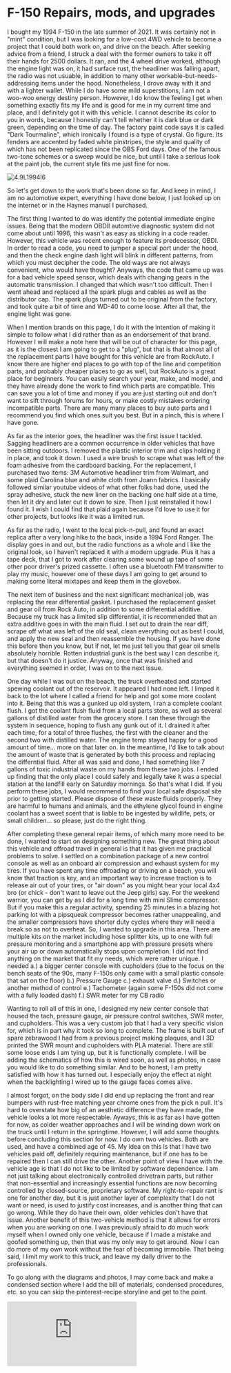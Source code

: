 # F-150 Repairs, mods, and upgrades


I bought my 1994 F-150 in the late summer of 2021. It was certainly not in "mint" condition, but I was
looking for a low-cost 4WD vehicle to become a project that I could both work on, and drive on the beach. After 
seeking advice from a friend, I struck a deal with the former owners to take it off their hands for 2500 dollars. It ran, 
and the 4 wheel drive worked, although the engine light was on, it had surface rust, the headliner was falling apart, the 
radio was not usuable, in addition to many other workable-but-needs-addressing items under the hood. Nonetheless, I drove away 
with it and with a lighter wallet. While I do have some mild superstitions, I am not a woo-woo energy destiny person. However, 
I do know the feeling I get when something exactly fits my life and is good for me in my current time and place, and I definitely
got it with this vehicle. I cannot describe its color to you in words, because I honestly can't tell whether it is dark blue 
or dark green, depending on the time of day. The factory paint code says it is called "Dark Tourmaline", which ironically I 
found is a type of crystal. Go figure. Its fenders are accented by faded white pinstripes, the style and quality of which has 
not been replicated since the OBS Ford days. One of the famous two-tone schemes or a sweep would be nice, but until I take a serious
look at the paint job, the current style fits me just fine for now. 

![4.9L1994I6](https://ericsfarm.github.io/Repair%20&%20Engineering/IMG-7103.jpg)

So let's get down to the work that's been done so far. And keep in mind, I am no automotive expert, everything I have done 
below, I just looked up on the internet or in the Haynes manual I purchased. 

The first thing I wanted to do was identify the potential immediate engine issues. Being that the modern OBDII automtive 
diagnostic system did not come about until 1996, this wasn't as easy as sticking in a code reader. However, this vehicle 
was recent enough to feature its predecessor, OBDI. In order to read a code, you need to jumper a special port under the 
hood, and then the check engine dash light will blink in different patterns, from which you must decipher the code. The old 
ways are not always convenient, who would have thought? Anyways, the code that came up was for a bad vehicle speed sensor, 
which deals with changing gears in the automatic transmission. I changed that which wasn't too difficult. Then I went ahead
and replaced all the spark plugs and cables as well as the distributor cap. The spark plugs turned out to be original from 
the factory, and took quite a bit of time and WD-40 to come loose. After all that, the engine light was gone. 

When I mention brands on this page, I do it with the intention of making it simple to follow what I did rather than as an
endorsement of that brand. However I will make a note here that will be out of character for this page, as it is the closest 
I am going to get to a "plug", but that is that almost all of the replacement parts I have bought for this vehicle are from 
RockAuto. I know there are higher end places to go with top of the line and competition parts, and probably cheaper places to 
go as well, but RockAuto is a great place for beginners. You can easily search your year, make, and model, and they have already 
done the work to find which parts are compatible. This can save you a lot of time and money if you are just starting out and 
don't want to sift through forums for hours, or make costly mistakes ordering incompatible parts. There are many many places to buy auto parts and I recommend you find which ones suit you best. But in a pinch, this is where I have gone.

As far as the interior goes, the headliner was the first issue I tackled. Sagging headliners are a common occurrence in older
vehicles that have been sitting outdoors. I removed the plastic interior trim and clips holding it in place, and took it down. 
I used a wire brush to scrape what was left of the foam adhesive from the cardboard backing. For the replacement, I purchased
two items: 3M Automotive headliner trim from Walmart, and some plaid Carolina blue and white cloth from Joann fabrics. I basically followed similar youtube videos of what other folks had done, used the spray adhesive, stuck the new liner on the backing one
half side at a time, then let it dry and later cut it down to size. Then I just reinstalled it how I found it. I wish I could find 
that plaid again because I'd love to use it for other projects, but looks like it was a limited run. 

As far as the radio, I went to the local pick-n-pull, and found an exact replica after a very long hike to the back, inside
a 1994 Ford Ranger. The display goes in and out, but the radio functions as a whole and I like the original look, so I haven't 
replaced it with a modern upgrade. Plus it has a tape deck, that I got to work after clearing some wound up tape of some other poor
driver's prized cassette. I often use a bluetooth FM transmitter to play my music, however one of these days I am going to get around
to making some literal mixtapes and keep them in the glovebox. 

The next item of business and the next significant mechanical job, was replacing the rear differential gasket. I purchased the
replacement gasket and gear oil from Rock Auto, in addition to some differential additive. Because my truck has a limited slip 
differential, it is recommended that an extra additive goes in with the main fluid. I set out to drain the rear diff, scrape off what 
was left of the old seal, clean everything out as best I could, and apply the new seal and then reassemble the housing. 
If you have done this before then you know, but if not, let me just tell you that gear oil smells absolutely horrible. Rotten 
industrial gunk is the best way I can describe it, but that doesn't do it justice. Anyway, once that was finished and everything seemed in order, I was on to the next issue.

One day while I was out on the beach, the truck overheated and started spewing coolant out of the reservoir. It appeared I had none
left. I limped it back to the lot where I called a friend for help and got some more coolant into it. Being that this was a gunked up 
old system, I ran a complete coolant flush. I got the coolant flush fluid from a local parts store, as well as several gallons of 
distilled water from the grocery store. I ran these through the system in sequence, hoping to flush any gunk out of it.
I drained it after each time, for a total of three flushes, the first with the cleaner and the second two with distilled water. The
engine temp stayed happy for a good amount of time... more on that later on. In the meantime, I'd like to talk about the amount of 
waste that is generated by both this process and replacing the differntial fluid. After all was said and done, I had something like 7 
gallons of toxic industrial waste on my hands from these two jobs. I ended up finding that the only place I could safely and legally 
take it was a special station at the landfill early on Saturday mornings. So that's what I did. If you perform these jobs, I would 
recommend to find your local safe disposal site prior to getting started. Please dispose of these waste fluids properly. They are 
harmful to humans and animals, and the ethylene glycol found in engine coolant has a sweet scent that is liable to be ingested by 
wildlife, pets, or small children... so please, just do the right thing.

After completing these general repair items, of which many more need to be done, I wanted to start on designing something new. The 
great thing about this vehicle and offroad travel in general is that it has given me practical problems to solve. I settled on a 
combination package of a new control console as well as an onboard air compression and exhaust system for my tires. If you have spent 
any time offroading or driving on a beach, you will know that traction is key, and an important way to increase traction is to release 
air out of your tires, or "air down" as you might hear your local 4x4 bro (or chick - don't want to leave out the Jeep girls) say.
For the weekend warrior, you can get by as I did for a long time with mini Slime compressor. But if you make this a regular activity, 
spending 25 minutes in a blazing hot parking lot with a pipsqueak compressor becomes rather unappealing, and the smaller compressors 
have shorter duty cycles where they will need a break so as not to overheat. So, I wanted to upgrade in this area. There are multiple 
kits on the market including hose splitter kits, up to one with full pressure monitoring and a smartphone app with pressure presets 
where your air up or down automatically stops upon completion. I did not find anything on the market that fit my needs, which were 
rather unique. I needed a.) a bigger center console with cupholders (due to the focus on the bench seats of the 90s, many F-150s only 
came with a small plastic console that sat on the floor) b.) Pressure Gauge c.) exhaust valve d.) Switches or another method of control e.) Tachometer (again some F-150s did not come with a fully loaded dash) f.) SWR meter for my CB radio

Wanting to roll all of this in one, I designed my new center console that housed the tach, pressure gauge, air pressure control 
switches, SWR meter, and cupholders. This was a very custom job that I had a very specific vision for, which is in part why it took so 
long to complete. The frame is built out of spare zebrawood I had from a previous project making plaques, and I 3D printed the SWR 
mount and cupholders with PLA material. There are still some loose ends I am tying up, but it is functionally complete. I will be 
adding the schematics of how this is wired soon, as well as photos, in case you would like to do something similar. And to be honest, I 
am pretty satisfied with how it has turned out. I especially enjoy the effect at night when the backlighting I wired up to the gauge 
faces comes alive.


I almost forgot, on the body side I did end up replacing the front and rear bumpers with rust-free matching year chrome ones from the
pick n pull. It's hard to overstate how big of an aesthetic difference they have made, the vehicle looks a lot more respectable.
Ayways, this is as far as I have gotten for now, as colder weather approaches and I will be winding down work on the truck until I 
return in the springtime. However, I will add some thoughts before concluding this section for now. I do own two vehicles. Both 
are used, and have a combined age of 45. My idea on this is that I have two vehicles paid off, definitely requiring maintenance, but if 
one has to be repaired then I can still drive the other. Another point of view I have with the vehicle age is that I do not like to be 
limited by software dependence. I am not just talking about electronically controlled drivetrain parts, but rather that non-essential 
and increasingly essential functions are now becoming controlled by closed-source, proprietary software. My right-to-repair rant is one 
for another day, but it is just another layer of complexity that I do not want or need, is used to justify cost increases, and is 
another thing that can go wrong. While they do have their own, older vehicles don't have that issue. Another benefit of this 
two-vehicle method is that it allows for errors when you are working on one. I was previously afraid to do much work myself when I 
owned only one vehicle, because if I made a mistake and goofed something up, then that was my only way to get around. Now I can do more
of my own work without the fear of becoming immobile. That being said, I limit my work to this truck, 
and leave my daily driver to the professionals. 

To go along with the diagrams and photos, I may come back and make a condensed section where I add the bill of materials, condensed 
procedures, etc. so you can skip the pinterest-recipe storyline and get to the point. 

![Schematics](https://ericsfarm.github.io/Repair%20&%20Engineering/OBA_wiring_v1.pdf)

